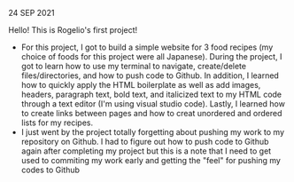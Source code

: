 <p>24 SEP 2021</p>

<p>Hello! This is Rogelio's first project!</p>
<ul>
    <li> For this project, I got to build a simple website for 3 food recipes (my choice of foods for this project were all Japanese). During the project, I got to learn how to use my terminal to navigate, create/delete files/directories, and how to push code to Github. In addition, I learned how to quickly apply the HTML boilerplate as well as add images, headers, paragraph text, bold text, and italicized text to my HTML code through a text editor (I'm using visual studio code). Lastly, I learned how to create links between pages and how to creat unordered and ordered lists for my recipes. </li>  
    <li> I just went by the project totally forgetting about pushing my work to my repository on Github. I had to figure out how to push code to Github again after completing my project but this is a note that I need to get used to commiting my work early and getting the "feel" for pushing my codes to Github </li>
</ul>    


    


